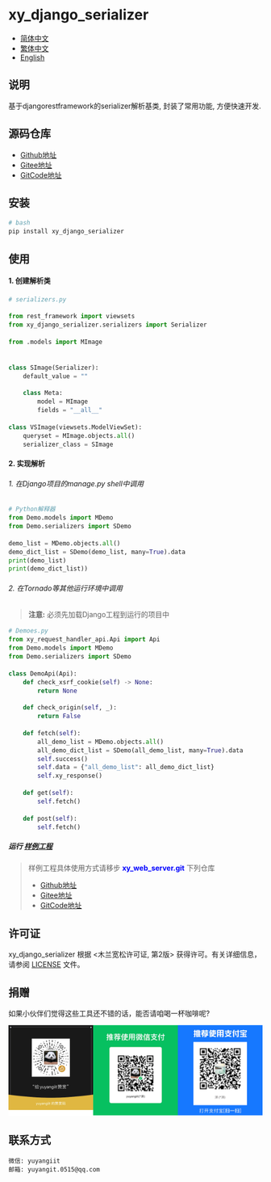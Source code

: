 <!--
 * @Author: 余洋 yuyangit.0515@qq.com
 * @Date: 2024-10-18 13:02:22
 * @LastEditors: 余洋 yuyangit.0515@qq.com
 * @LastEditTime: 2024-10-23 20:52:11
 * @FilePath: /xy_django_serializer/readme/README_zh_CN.md
 * @Description: 这是默认设置,请设置`customMade`, 打开koroFileHeader查看配置 进行设置: https://github.com/OBKoro1/koro1FileHeader/wiki/%E9%85%8D%E7%BD%AE
-->
# xy_django_serializer

- [简体中文](README_zh_CN.md)
- [繁体中文](README_zh_TW.md)
- [English](README_en.md)


## 说明

基于djangorestframework的serializer解析基类, 封装了常用功能, 方便快速开发.

## 源码仓库

- <a href="https://github.com/xy-web-service/xy_django_serializer.git" target="_blank">Github地址</a>  
- <a href="https://gitee.com/xy-opensource/xy_django_serializer.git" target="_blank">Gitee地址</a>  
- <a href="https://gitcode.com/xy-opensource/xy_django_serializer.git" target="_blank">GitCode地址</a>  

## 安装

```bash
# bash
pip install xy_django_serializer
```

## 使用


#### 1. 创建解析类
```python
# serializers.py

from rest_framework import viewsets
from xy_django_serializer.serializers import Serializer

from .models import MImage


class SImage(Serializer):
    default_value = ""

    class Meta:
        model = MImage
        fields = "__all__"

class VSImage(viewsets.ModelViewSet):
    queryset = MImage.objects.all()
    serializer_class = SImage

```

#### 2. 实现解析

###### 1. 在Django项目的manage.py shell中调用

```python
# Python解释器
from Demo.models import MDemo
from Demo.serializers import SDemo

demo_list = MDemo.objects.all()
demo_dict_list = SDemo(demo_list, many=True).data
print(demo_list)
print(demo_dict_list))
```

###### 2. 在Tornado等其他运行环境中调用
> <b>注意:</b> 必须先加载Django工程到运行的项目中

```Python
# Demoes.py
from xy_request_handler_api.Api import Api
from Demo.models import MDemo
from Demo.serializers import SDemo

class DemoApi(Api):
    def check_xsrf_cookie(self) -> None:
        return None

    def check_origin(self, _):
        return False

    def fetch(self):
        all_demo_list = MDemo.objects.all()
        all_demo_dict_list = SDemo(all_demo_list, many=True).data
        self.success()
        self.data = {"all_demo_list": all_demo_dict_list}
        self.xy_response()

    def get(self):
        self.fetch()

    def post(self):
        self.fetch()

```

##### 运行 [样例工程](../samples/xy_web_server_demo)

> 样例工程具体使用方式请移步 <b style="color: blue">xy_web_server.git</b> 下列仓库
> - <a href="https://github.com/xy-web-service/xy_web_server.git" target="_blank">Github地址</a>  
> - <a href="https://gitee.com/xy-opensource/xy_web_server.git" target="_blank">Gitee地址</a>  
> - <a href="https://gitcode.com/xy-opensource/xy_web_server.git" target="_blank">GitCode地址</a>  


## 许可证
xy_django_serializer 根据 <木兰宽松许可证, 第2版> 获得许可。有关详细信息，请参阅 [LICENSE](../LICENSE) 文件。

## 捐赠

如果小伙伴们觉得这些工具还不错的话，能否请咱喝一杯咖啡呢?  

![Pay-Total](./Pay-Total.png)


## 联系方式

```
微信: yuyangiit
邮箱: yuyangit.0515@qq.com
```